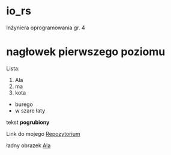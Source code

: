 io_rs
=====

Inżyniera oprogramowania gr. 4

# nagłowek pierwszego poziomu

Lista:

1. Ala
2. ma
3. kota
  * burego
  * w szare łaty
  
tekst **pogrubiony**

Link do mojego [Repozytorium](https://github.com/rsudul/io_rs)

ładny obrazek [Ala](http://i1.memy.pl/obrazki/4687381442_mam_na_imie_ala.jpg)